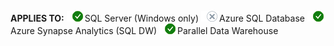<Token>**APPLIES TO:** ![yes](media/yes.png)SQL Server (Windows only) ![no](media/no.png)Azure SQL Database ![yes](media/yes.png)Azure Synapse Analytics (SQL DW) ![yes](media/yes.png)Parallel Data Warehouse </Token>
